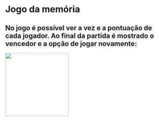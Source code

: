 # Jogo da memória
## No jogo é possível ver a vez e a pontuação de cada jogador. Ao final da partida é mostrado o vencedor e a opção de jogar novamente:

<div margin="auto"><img  width="200px" src= "./imagens/memoria.gif"></div>
